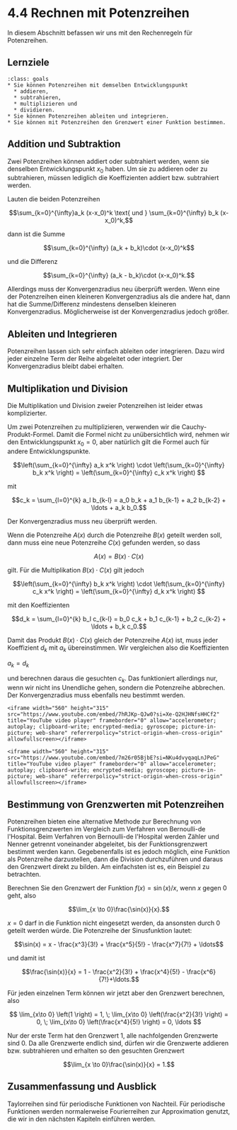 # 4.4 Rechnen mit Potenzreihen

In diesem Abschnitt befassen wir uns mit den Rechenregeln für Potenzreihen.

## Lernziele

```{admonition} Lernziele
:class: goals
* Sie können Potenzreihen mit demselben Entwicklungspunkt
  * addieren,
  * subtrahieren, 
  * multiplizieren und
  * dividieren.
* Sie können Potenzreihen ableiten und integrieren.
* Sie können mit Potenzreihen den Grenzwert einer Funktion bestimmen.
```

## Addition und Subtraktion

Zwei Potenzreihen können addiert oder subtrahiert werden, wenn sie denselben
Entwicklungspunkt $x_0$ haben. Um sie zu addieren oder zu subtrahieren, müssen
lediglich die Koeffizienten addiert bzw. subtrahiert werden.

Lauten die beiden Potenzreihen

$$\sum_{k=0}^{\infty}a_k (x-x_0)^k \text{ und } \sum_{k=0}^{\infty} b_k
(x-x_0)^k,$$

dann ist die Summe

$$\sum_{k=0}^{\infty} (a_k + b_k)\cdot (x-x_0)^k$$

und die Differenz

$$\sum_{k=0}^{\infty} (a_k - b_k)\cdot (x-x_0)^k.$$

Allerdings muss der Konvergenzradius neu überprüft werden. Wenn eine der
Potenzreihen einen kleineren Konvergenzradius als die andere hat, dann hat die
Summe/Differenz mindestens denselben kleineren Konvergenzradius. Möglicherweise
ist der Konvergenzradius jedoch größer.

## Ableiten und Integrieren

Potenzreihen lassen sich sehr einfach ableiten oder integrieren. Dazu wird jeder
einzelne Term der Reihe abgeleitet oder integriert. Der Konvergenzradius bleibt
dabei erhalten.

## Multiplikation und Division

Die Multiplikation und Division zweier Potenzreihen ist leider etwas komplizierter.

Um zwei Potenzreihen zu multiplizieren, verwenden wir die Cauchy-Produkt-Formel.
Damit die Formel nicht zu unübersichtlich wird, nehmen wir den Entwicklungspunkt
$x_0=0$, aber natürlich gilt die Formel auch für andere Entwicklungspunkte.

$$\left(\sum_{k=0}^{\infty} a_k x^k \right) \cdot \left(\sum_{k=0}^{\infty} b_k x^k \right)
= \left(\sum_{k=0}^{\infty} c_k x^k \right) $$

mit

$$c_k = \sum_{l=0}^{k} a_l b_{k-l}
= a_0 b_k + a_1 b_{k-1} + a_2 b_{k-2} + \ldots + a_k b_0.$$

Der Konvergenzradius muss neu überprüft werden.

Wenn die Potenzreihe $A(x)$ durch die Potenzreihe $B(x)$ geteilt werden soll,
dann muss eine neue Potenzreihe $C(x)$ gefunden werden, so dass

$$A(x) = B(x) \cdot C(x)$$

gilt. Für die Multiplikation $B(x) \cdot C(x)$ gilt jedoch

$$\left(\sum_{k=0}^{\infty} b_k x^k \right) \cdot \left(\sum_{k=0}^{\infty} c_k
x^k \right) = \left(\sum_{k=0}^{\infty} d_k x^k \right) $$

mit den Koeffizienten

$$d_k = \sum_{l=0}^{k} b_l c_{k-l} = b_0 c_k + b_1 c_{k-1} + b_2 c_{k-2} +
\ldots + b_k c_0.$$

Damit das Produkt $B(x) \cdot C(x)$ gleich der Potenzreihe $A(x)$ ist, muss
jeder Koeffizient $d_k$ mit $a_k$ übereinstimmen. Wir vergleichen also die
Koeffizienten

$a_k = d_k$

und berechnen daraus die gesuchten $c_k$. Das funktioniert allerdings nur, wenn
wir nicht ins Unendliche gehen, sondern die Potenzreihe abbrechen. Der
Konvergenzradius muss ebenfalls neu bestimmt werden.

```{dropdown} Video "Multiplikation zweier Potenzreihen" von Joachim Gaukel
<iframe width="560" height="315" src="https://www.youtube.com/embed/7hRJKp-QJw0?si=Xe-Q2HJHNfsHHCf2" title="YouTube video player" frameborder="0" allow="accelerometer;
autoplay; clipboard-write; encrypted-media; gyroscope; picture-in-picture; web-share" referrerpolicy="strict-origin-when-cross-origin" allowfullscreen></iframe>
```

```{dropdown} Video "Division zweier Potenzreihen" von Joachim Gaukel
<iframe width="560" height="315" src="https://www.youtube.com/embed/7m26r05BjbE?si=NKu4dvyqaqLnJPeG" title="YouTube video player" frameborder="0" allow="accelerometer;
autoplay; clipboard-write; encrypted-media; gyroscope; picture-in-picture; web-share" referrerpolicy="strict-origin-when-cross-origin" allowfullscreen></iframe>
```

## Bestimmung von Grenzwerten mit Potenzreihen

Potenzreihen bieten eine alternative Methode zur Berechnung von
Funktionsgrenzwerten im Vergleich zum Verfahren von Bernoulli-de l'Hospital.
Beim Verfahren von Bernoulli-de l'Hospital werden Zähler und Nenner getrennt
voneinander abgeleitet, bis der Funktionsgrenzwert bestimmt werden kann.
Gegebenenfalls ist es jedoch möglich, eine Funktion als Potenzreihe darzustellen,
dann die Division durchzuführen und daraus den Grenzwert direkt zu bilden. Am
einfachsten ist es, ein Beispiel zu betrachten.

Berechnen Sie den Grenzwert der Funktion $f(x) = \sin(x)/x$, wenn $x$ gegen 0
geht, also

$$\lim_{x \to 0}\frac{\sin(x)}{x}.$$

$x=0$ darf in die Funktion nicht eingesetzt werden, da ansonsten durch 0 geteilt
werden würde. Die Potenzreihe der Sinusfunktion lautet:

$$\sin(x) = x - \frac{x^3}{3!} + \frac{x^5}{5!} - \frac{x^7}{7!} + \ldots$$

und damit ist

$$\frac{\sin(x)}{x} = 1 - \frac{x^2}{3!} + \frac{x^4}{5!} - \frac{x^6}{7!}+\ldots.$$

Für jeden einzelnen Term können wir jetzt aber den Grenzwert berechnen, also

$$
\lim_{x\to 0} \left(1 \right) = 1, \;
\lim_{x\to 0} \left(\frac{x^2}{3!} \right) = 0, \;
\lim_{x\to 0} \left(\frac{x^4}{5!} \right) = 0, \ldots $$

Nur der erste Term hat den Grenzwert 1, alle nachfolgenden Grenzwerte sind 0. Da
alle Grenzwerte endlich sind, dürfen wir die Grenzwerte addieren bzw. subtrahieren
und erhalten so den gesuchten Grenzwert

$$\lim_{x \to 0}\frac{\sin(x)}{x} = 1.$$

## Zusammenfassung und Ausblick

Taylorreihen sind für periodische Funktionen von Nachteil. Für periodische
Funktionen werden normalerweise Fourierreihen zur Approximation genutzt, die wir
in den nächsten Kapiteln einführen werden.
